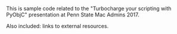 This is sample code related to the "Turbocharge your scripting with PyObjC" presentation at Penn State Mac Admins 2017.

Also included: links to external resources.